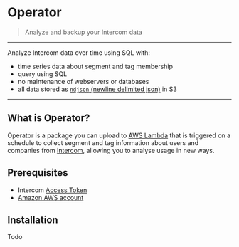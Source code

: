 # Operator

> Analyze and backup your Intercom data

---

Analyze Intercom data over time using SQL with:

- time series data about segment and tag membership
- query using SQL
- no maintenance of webservers or databases
- all data stored as [`ndjson` (newline delimited json)](http://ndjson.org) in S3

---

## What is Operator?

Operator is a package you can upload to [AWS Lambda](https://aws.amazon.com/lambda/) that is triggered on a schedule to collect segment and tag information about users and companies from [Intercom](https://intercom.com), allowing you to analyse usage in new ways.

## Prerequisites

- Intercom [Access Token](https://developers.intercom.com/reference#personal-access-tokens-1)
- [Amazon AWS account](https://portal.aws.amazon.com/gp/aws/developer/registration/index.html)

## Installation

Todo


